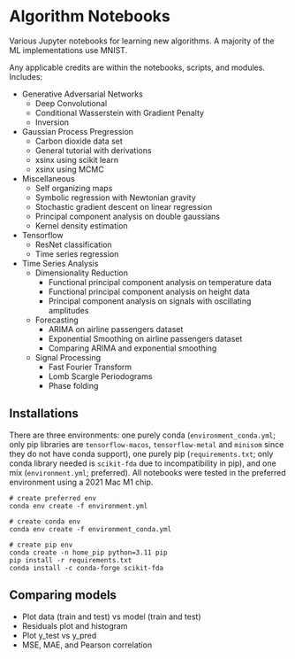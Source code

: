 # Algorithm Notebooks

Various Jupyter notebooks for learning new algorithms. A majority of the ML 
implementations use MNIST. 

Any applicable credits are within the notebooks, scripts, and modules. Includes:

- Generative Adversarial Networks
    - Deep Convolutional
    - Conditional Wasserstein with Gradient Penalty
    - Inversion
- Gaussian Process Pregression
    - Carbon dioxide data set
    - General tutorial with derivations
    - xsinx using scikit learn
    - xsinx using MCMC
- Miscellaneous
    - Self organizing maps
    - Symbolic regression with Newtonian gravity
    - Stochastic gradient descent on linear regression
    - Principal component analysis on double gaussians
    - Kernel density estimation
- Tensorflow
    - ResNet classification
    - Time series regression
- Time Series Analysis
    - Dimensionality Reduction
        - Functional principal component analysis on temperature data
        - Functional principal component analysis on height data
        - Principal component analysis on signals with oscillating amplitudes
    - Forecasting
        - ARIMA on airline passengers dataset
        - Exponential Smoothing on airline passengers dataset
        - Comparing ARIMA and exponential smoothing
    - Signal Processing
        - Fast Fourier Transform
        - Lomb Scargle Periodograms
        - Phase folding

## Installations

There are three environments: one purely conda (`environment_conda.yml`; only 
pip libraries are `tensorflow-macos`, `tensorflow-metal` and `minisom` since 
they do not have conda support), one purely pip (`requirements.txt`; only conda 
library needed is `scikit-fda` due to incompatibility in pip), and one mix 
(`environment.yml`; preferred). All notebooks were tested in the preferred 
environment using a 2021 Mac M1 chip.

```
# create preferred env
conda env create -f environment.yml

# create conda env
conda env create -f environment_conda.yml

# create pip env
conda create -n home_pip python=3.11 pip
pip install -r requirements.txt
conda install -c conda-forge scikit-fda
```

## Comparing models
- Plot data (train and test) vs model (train and test)
- Residuals plot and histogram
- Plot y_test vs y_pred
- MSE, MAE, and Pearson correlation